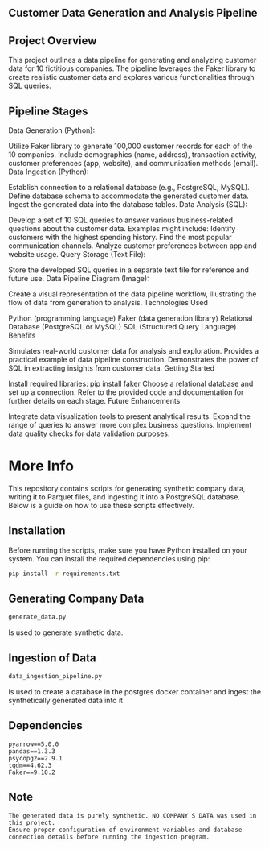 ## Customer Data Generation and Analysis Pipeline
## Project Overview

This project outlines a data pipeline for generating and analyzing customer data for 10 fictitious companies. The pipeline leverages the Faker library to create realistic customer data and explores various functionalities through SQL queries.

## Pipeline Stages

Data Generation (Python):

Utilize Faker library to generate 100,000 customer records for each of the 10 companies.
Include demographics (name, address), transaction activity, customer preferences (app, website), and communication methods (email).
Data Ingestion (Python):

Establish connection to a relational database (e.g., PostgreSQL, MySQL).
Define database schema to accommodate the generated customer data.
Ingest the generated data into the database tables.
Data Analysis (SQL):

Develop a set of 10 SQL queries to answer various business-related questions about the customer data.
Examples might include:
Identify customers with the highest spending history.
Find the most popular communication channels.
Analyze customer preferences between app and website usage.
Query Storage (Text File):

Store the developed SQL queries in a separate text file for reference and future use.
Data Pipeline Diagram (Image):

Create a visual representation of the data pipeline workflow, illustrating the flow of data from generation to analysis.
Technologies Used

Python (programming language)
Faker (data generation library)
Relational Database (PostgreSQL or MySQL)
SQL (Structured Query Language)
Benefits

Simulates real-world customer data for analysis and exploration.
Provides a practical example of data pipeline construction.
Demonstrates the power of SQL in extracting insights from customer data.
Getting Started

Install required libraries: pip install faker
Choose a relational database and set up a connection.
Refer to the provided code and documentation for further details on each stage.
Future Enhancements

Integrate data visualization tools to present analytical results.
Expand the range of queries to answer more complex business questions.
Implement data quality checks for data validation purposes.

# More Info

This repository contains scripts for generating synthetic company data, writing it to Parquet files, and ingesting it into a PostgreSQL database. Below is a guide on how to use these scripts effectively.

## Installation

Before running the scripts, make sure you have Python installed on your system. You can install the required dependencies using pip:

```bash
pip install -r requirements.txt
```

## Generating Company Data
```bash
generate_data.py
```
Is used to generate synthetic data.

## Ingestion of Data
```bash
data_ingestion_pipeline.py
```
Is used to create a database in the postgres docker container and ingest the synthetically generated data into it

## Dependencies

    pyarrow==5.0.0
    pandas==1.3.3
    psycopg2==2.9.1
    tqdm==4.62.3
    Faker==9.10.2

## Note

    The generated data is purely synthetic. NO COMPANY'S DATA was used in this project.
    Ensure proper configuration of environment variables and database connection details before running the ingestion program.